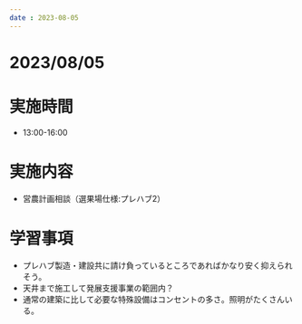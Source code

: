 ```yaml
---
date : 2023-08-05
---
```


# 2023/08/05

# 実施時間
- 13:00-16:00

# 実施内容
- 営農計画相談（選果場仕様:プレハブ2）

# 学習事項
- プレハブ製造・建設共に請け負っているところであればかなり安く抑えられそう。
- 天井まで施工して発展支援事業の範囲内？
- 通常の建築に比して必要な特殊設備はコンセントの多さ。照明がたくさんいる。